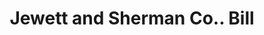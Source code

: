---
doi: 10.7916/D8KS83QX
date_other: '1880'
date_other_textual: 1880-1889
form: printed ephemera
genre:
- Invoices
name:
- Jewett and Sherman Co.
object_in_context_url: https://biggert.cul.columbia.edu/items/view/ave_biggert_01610
subject_hierarchical_geographic:
- Milwaukee, Wisconsin, United States
subject_name:
- Jewett and Sherman Co.
title: Jewett and Sherman Co.. Bill
sort_title: Jewett and Sherman Co.. Bill
call_number: ave_biggert_01610
coordinates:
- 43.05,-87.95
pid: ave_biggert_01610
identifiers: ave_biggert_01610
thumbnail: https://derivativo-1.library.columbia.edu/iiif/2/ldpd:343945/full/!256,256/0/native.jpg
permalink: /biggert/ave_biggert_01610/
layout: iiif-image-page
---